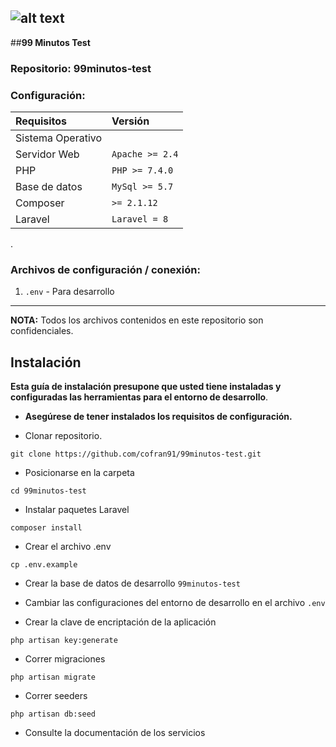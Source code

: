 ## ![alt text](https://99minutosworkspace.atlassian.net/wiki/download/attachments/32773/atl.site.logo?version=1&modificationDate=1612933462750&cacheVersion=1&api=v2 "99minutes")      

##**99 Minutos Test**

### Repositorio: 99minutos-test

### Configuración:
| Requisitos   			| Versión    			        |
| :------------- 		| :--------- 			        |
| Sistema Operativo    	|                               | 
| Servidor Web      	| `Apache >= 2.4`		        | 
| PHP  					| `PHP >= 7.4.0`				|			
| Base de datos      	| `MySql >= 5.7`		    	| 
| Composer              | `>= 2.1.12`                   |
| Laravel               | `Laravel = 8`               	|


.

### Archivos de configuración / conexión:

1. `.env` - Para desarrollo

___
**NOTA:** Todos los archivos contenidos en este repositorio son confidenciales.


Instalación
-----------
__Esta guía de instalación presupone que usted tiene instaladas y configuradas las herramientas para el entorno de desarrollo__.

* __Asegúrese de tener instalados los requisitos de configuración.__

* Clonar repositorio.

~~~~~~~~~~~~~~~~~~~~~~~~~~~~~~~~~~~~~~~~~~~~~~~~~~~~~~~~~~~~~~~~~~~~~~~~~~~~~~~~
git clone https://github.com/cofran91/99minutos-test.git
~~~~~~~~~~~~~~~~~~~~~~~~~~~~~~~~~~~~~~~~~~~~~~~~~~~~~~~~~~~~~~~~~~~~~~~~~~~~~~~~

* Posicionarse en la carpeta

~~~~~~~~~~~~~~~~~~~~~~~~~~~~~~~~~~~~~~~~~~~~~~~~~~~~~~~~~~~~~~~~~~~~~~~~~~~~~~~~
cd 99minutos-test
~~~~~~~~~~~~~~~~~~~~~~~~~~~~~~~~~~~~~~~~~~~~~~~~~~~~~~~~~~~~~~~~~~~~~~~~~~~~~~~~

* Instalar paquetes Laravel

~~~~~~~~~~~~~~~~~~~~~~~~~~~~~~~~~~~~~~~~~~~~~~~~~~~~~~~~~~~~~~~~~~~~~~~~~~~~~~~~
composer install
~~~~~~~~~~~~~~~~~~~~~~~~~~~~~~~~~~~~~~~~~~~~~~~~~~~~~~~~~~~~~~~~~~~~~~~~~~~~~~~~

* Crear el archivo .env

~~~~~~~~~~~~~~~~~~~~~~~~~~~~~~~~~~~~~~~~~~~~~~~~~~~~~~~~~~~~~~~~~~~~~~~~~~~~~~~~
cp .env.example
~~~~~~~~~~~~~~~~~~~~~~~~~~~~~~~~~~~~~~~~~~~~~~~~~~~~~~~~~~~~~~~~~~~~~~~~~~~~~~~~

* Crear la base de datos de desarrollo `99minutos-test`

* Cambiar las configuraciones del entorno de desarrollo en el archivo `.env` 

* Crear la clave de encriptación de la aplicación

~~~~~~~~~~~~~~~~~~~~~~~~~~~~~~~~~~~~~~~~~~~~~~~~~~~~~~~~~~~~~~~~~~~~~~~~~~~~~~~~
php artisan key:generate
~~~~~~~~~~~~~~~~~~~~~~~~~~~~~~~~~~~~~~~~~~~~~~~~~~~~~~~~~~~~~~~~~~~~~~~~~~~~~~~~

* Correr migraciones

~~~~~~~~~~~~~~~~~~~~~~~~~~~~~~~~~~~~~~~~~~~~~~~~~~~~~~~~~~~~~~~~~~~~~~~~~~~~~~~~
php artisan migrate
~~~~~~~~~~~~~~~~~~~~~~~~~~~~~~~~~~~~~~~~~~~~~~~~~~~~~~~~~~~~~~~~~~~~~~~~~~~~~~~~

* Correr seeders

~~~~~~~~~~~~~~~~~~~~~~~~~~~~~~~~~~~~~~~~~~~~~~~~~~~~~~~~~~~~~~~~~~~~~~~~~~~~~~~~
php artisan db:seed
~~~~~~~~~~~~~~~~~~~~~~~~~~~~~~~~~~~~~~~~~~~~~~~~~~~~~~~~~~~~~~~~~~~~~~~~~~~~~~~~

* Consulte la documentación de los servicios

~~~~~~~~~~~~~~~~~~~~~~~~~~~~~~~~~~~~~~~~~~~~~~~~~~~~~~~~~~~~~~~~~~~~~~~~~~~~~~~~
~~~~~~~~~~~~~~~~~~~~~~~~~~~~~~~~~~~~~~~~~~~~~~~~~~~~~~~~~~~~~~~~~~~~~~~~~~~~~~~~

